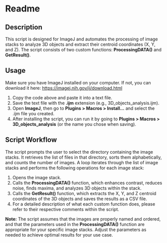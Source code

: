 # Readme

## Description

This script is designed for ImageJ and automates the processing of image stacks to analyze 3D objects and extract their centroid coordinates (X, Y, and Z). The script consists of two custom functions: **ProcessingDATA()** and **GetResult()**.

## Usage

Make sure you have ImageJ installed on your computer. If not, you can download it here: https://imagej.nih.gov/ij/download.html
  1. Copy the code above and paste it into a text file.
  2. Save the text file with the **.ijm** extension (e.g., 3D_objects_analysis.ijm).
  3. Open **ImageJ**, then go to **Plugins > Macros > Install...** and select the .ijm file you created.
  3. After installing the script, you can run it by going to **Plugins > Macros > 3D_objects_analysis** (or the name you chose when saving).

## Script Workflow

The script prompts the user to select the directory containing the image stacks.
It retrieves the list of files in that directory, sorts them alphabetically, and counts the number of images.
A loop iterates through the list of image stacks and performs the following operations for each image stack:
  1. Opens the image stack.
  2. Calls the **ProcessingDATA()** function, which enhances contrast, reduces noise, finds maxima, and analyzes 3D objects within the stack.
  3. Calls the **GetResult()** function, which extracts the X, Y, and Z centroid coordinates of the 3D objects and saves the results as a CSV file.
  4. For a detailed description of what each custom function does, please refer to their respective comments within the script.

**Note:** The script assumes that the images are properly named and ordered, and that the parameters used in the **ProcessingDATA()** function are appropriate for your specific image stacks. Adjust the parameters as needed to achieve optimal results for your use case.
